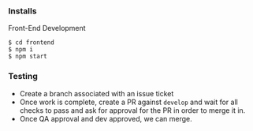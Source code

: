 ### Installs
Front-End Development
```
$ cd frontend
$ npm i
$ npm start
```

### Testing
- Create a branch associated with an issue ticket
- Once work is complete, create a PR against `develop` and wait for all checks to pass and ask for approval for the PR in order to merge it in.
- Once QA approval and dev approved, we can merge.

